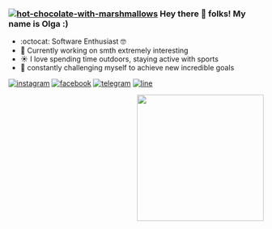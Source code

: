 ### <a href="https://github.com/OlgaGolovkina"><img src="https://img.icons8.com/clouds/75/000000/hot-chocolate-with-marshmallows.png" alt="hot-chocolate-with-marshmallows"/></a> Hey there 👋 folks! My name is Olga :)

- :octocat: Software Enthusiast :nerd_face:
- :seedling: Currently working on smth extremely interesting 
- :sunny: I love spending time outdoors, staying active with sports
- 🐣 constantly challenging myself to achieve new incredible goals

<p align="left">
    <a href="https://www.instagram.com/september013/"><img src="https://img.icons8.com/office/70/instagram-new.png" alt="instagram"/></a>
    <a href="https://www.facebook.com/coddess/"><img src="https://img.icons8.com/doodle/80/facebook-new.png" alt="facebook"/></a>
    <a href="https://t.me/coddess"><img src="https://img.icons8.com/doodle/80/telegram-app.png" alt="telegram"/></a>
    <a href="https://line.me/ti/p/8A_bR9GVna"><img src="https://img.icons8.com/doodle/80/line-me.png" alt="line"/></a>
</p>

<p align="right">
    <img src="https://media.giphy.com/media/WUlplcMpOCEmTGBtBW/giphy.gif" width="250">
</p>
